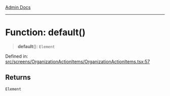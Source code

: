 [Admin Docs](/)

***

# Function: default()

> **default**(): `Element`

Defined in: [src/screens/OrganizationActionItems/OrganizationActionItems.tsx:57](https://github.com/PalisadoesFoundation/talawa-admin/blob/main/src/screens/OrganizationActionItems/OrganizationActionItems.tsx#L57)

## Returns

`Element`
